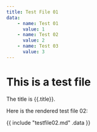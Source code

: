 ```yaml
---
title: Test File 01
data:
    - name: Test 01
      value: 1
    - name: Test 02
      value: 2
    - name: Test 03
      value: 3
---
```

# This is a test file

The title is {{.title}}.

Here is the rendered test file 02:

{{ include "testfile02.md" .data }}
    
